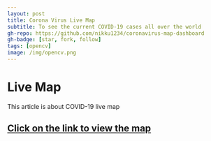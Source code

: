 ```yaml
---
layout: post
title: Corona Virus Live Map
subtitle: To see the current COVID-19 cases all over the world
gh-repo: https://github.com/nikku1234/coronavirus-map-dashboard
gh-badge: [star, fork, follow]
tags: [opencv]
image: /img/opencv.png
---
```

# Live Map

This article is about COVID-19 live map


## [Click on the link to view the map](https://nikku1234-corona.netlify.app)
